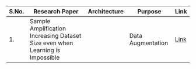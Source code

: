 | S.No. | Research Paper | Architecture | Purpose | Link |
| ---- | ---- | ---- | ---- | ---- |
|1.|Sample Amplification Increasing Dataset Size even when Learning is Impossible||Data Augmentation|[Link](https://github.com/kwanit1142/Research-Papers-Reading-Directory/blob/main/Others/Sample%20Amplification%20Increasing%20Dataset%20Size%20even%20when%20Learning%20is%20Impossible.pdf)|
